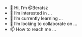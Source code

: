 - 👋 Hi, I’m @Beratsz
- 👀 I’m interested in ...
- 🌱 I’m currently learning ...
- 💞️ I’m looking to collaborate on ...
- 📫 How to reach me ...

<!---
Beratsz/Beratsz is a ✨ special ✨ repository because its `README.md` (this file) appears on your GitHub profile.
You can click the Preview link to take a look at your changes.
--->

